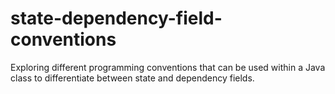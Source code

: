 # state-dependency-field-conventions
Exploring different programming conventions that can be used within a Java class to differentiate between state and dependency fields. 
